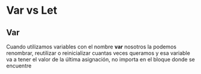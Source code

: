 # Var vs Let

## Var

<p>Cuando utilizamos variables con el nombre <b>var</b> nosotros la podemos renombrar, reutilizar
o reinicializar cuantas veces queramos y esa variable va a tener el valor de la última asignación,
no importa en el bloque donde se encuentre</p>
